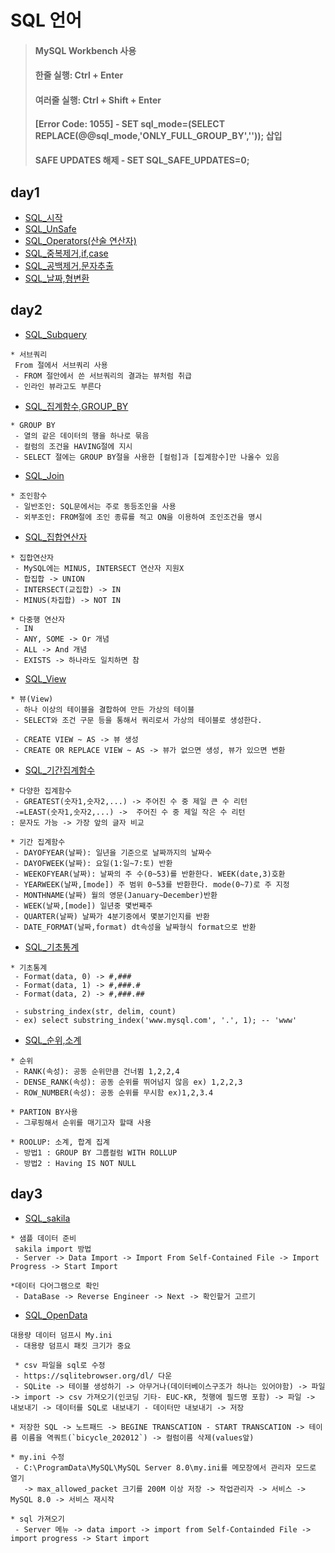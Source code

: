 # SQL 언어

> #### MySQL Workbench 사용
> #### 한줄 실행: Ctrl + Enter
> #### 여러줄 실행: Ctrl + Shift + Enter
> #### [Error Code: 1055] - SET sql_mode=(SELECT REPLACE(@@sql_mode,'ONLY_FULL_GROUP_BY','')); 삽입
> #### SAFE UPDATES 해제 - SET SQL_SAFE_UPDATES=0;

## day1
* [SQL_시작](https://github.com/Sehun-github/KFO.BigData_Analysis/tree/main/SQL/File/SQL_시작.sql)
* [SQL_UnSafe](https://github.com/Sehun-github/KFO.BigData_Analysis/tree/main/SQL/File/SQL_UnSafe.sql)
* [SQL_Operators(산술 연산자)](https://github.com/Sehun-github/KFO.BigData_Analysis/tree/main/SQL/File/SQL_Operators(산술연산자).sql)
* [SQL_중복제거,if,case](https://github.com/Sehun-github/KFO.BigData_Analysis/tree/main/SQL/File/SQL_중복제거,if,case.sql)
* [SQL_공백제거,문자추출](https://github.com/Sehun-github/KFO.BigData_Analysis/tree/main/SQL/File/SQL_공백제거,문자추출.sql)
* [SQL_날짜,형변환](https://github.com/Sehun-github/KFO.BigData_Analysis/tree/main/SQL/File/SQL_날짜,형변환.sql)

## day2
* [SQL_Subquery](https://github.com/Sehun-github/KFO.BigData_Analysis/tree/main/SQL/File/SQL_Subquery.sql)
```
* 서브쿼리
 From 절에서 서브쿼리 사용
 - FROM 절안에서 쓴 서브쿼리의 결과는 뷰처럼 취급
 - 인라인 뷰라고도 부른다
```
* [SQL_집계함수,GROUP_BY](https://github.com/Sehun-github/KFO.BigData_Analysis/tree/main/SQL/File/SQL_집계함수,GROUP_BY.sql)
```
* GROUP BY
 - 열의 같은 데이터의 행을 하나로 묶음
 - 컬럼의 조건을 HAVING절에 지시
 - SELECT 절에는 GROUP BY절을 사용한 [컬럼]과 [집계함수]만 나올수 있음
```
* [SQL_Join](https://github.com/Sehun-github/KFO.BigData_Analysis/tree/main/SQL/File/SQL_Join.sql)
```
* 조인함수
 - 일반조인: SQL문에서는 주로 동등조인을 사용
 - 외부조인: FROM절에 조인 종류를 적고 ON을 이용하여 조인조건을 명시
```

* [SQL_집합연산자](https://github.com/Sehun-github/KFO.BigData_Analysis/tree/main/SQL/File/SQL_집합연산자.sql)
```
* 집합연산자
 - MySQL에는 MINUS, INTERSECT 연산자 지원X
 - 합집합 -> UNION
 - INTERSECT(교집합) -> IN
 - MINUS(차집합) -> NOT IN

* 다중행 연산자
 - IN
 - ANY, SOME -> Or 개념
 - ALL -> And 개념
 - EXISTS -> 하나라도 일치하면 참
```
* [SQL_View](https://github.com/Sehun-github/KFO.BigData_Analysis/tree/main/SQL/File/SQL_View.sql)
```
* 뷰(View)
 - 하나 이상의 테이블을 결합하여 만든 가상의 테이블
 - SELECT와 조건 구문 등을 통해서 쿼리로서 가상의 테이블로 생성한다.

 - CREATE VIEW ~ AS -> 뷰 생성
 - CREATE OR REPLACE VIEW ~ AS -> 뷰가 없으면 생성, 뷰가 있으면 변환
```

* [SQL_기간집계함수](https://github.com/Sehun-github/KFO.BigData_Analysis/tree/main/SQL/File/SQL_기간집계함수.sql)
```
* 다양한 집계함수
 - GREATEST(숫자1,숫자2,...) -> 주어진 수 중 제일 큰 수 리턴
 -=LEAST(숫자1,숫자2,...) ->  주어진 수 중 제일 작은 수 리턴
: 문자도 가능 -> 가장 앞의 글자 비교

* 기간 집계함수
 - DAYOFYEAR(날짜): 일년을 기준으로 날짜까지의 날짜수
 - DAYOFWEEK(날짜): 요일(1:일~7:토) 반환
 - WEEKOFYEAR(날짜): 날짜의 주 수(0~53)를 반환한다. WEEK(date,3)호환
 - YEARWEEK(날짜,[mode]) 주 범위 0~53를 반환한다. mode(0~7)로 주 지정
 - MONTHNAME(날짜) 월의 영문(January~December)반환
 - WEEK(날짜,[mode]) 일년중 몇번째주
 - QUARTER(날짜) 날짜가 4분기중에서 몇분기인지를 반환
 - DATE_FORMAT(날짜,format) dt속성을 날짜형식 format으로 반환
```

* [SQL_기초통계](https://github.com/Sehun-github/KFO.BigData_Analysis/tree/main/SQL/File/SQL_기초통계.sql)
```
* 기초통계
 - Format(data, 0) -> #,###
 - Format(data, 1) -> #,###.#
 - Format(data, 2) -> #,###.##

 - substring_index(str, delim, count)
 - ex) select substring_index('www.mysql.com', '.', 1); -- 'www'
```
* [SQL_순위,소계](https://github.com/Sehun-github/KFO.BigData_Analysis/tree/main/SQL/File/SQL_순위,소계.sql)
```
* 순위
 - RANK(속성): 공동 순위만큼 건너뜀 1,2,2,4
 - DENSE_RANK(속성): 공동 순위를 뛰어넘지 않음 ex) 1,2,2,3
 - ROW_NUMBER(속성): 공동 순위를 무시함 ex)1,2,3.4

* PARTION BY사용
 - 그루핑해서 순위를 매기고자 할때 사용

* ROOLUP: 소계, 합계 집계
 - 방법1 : GROUP BY 그룹컬럼 WITH ROLLUP
 - 방법2 : Having IS NOT NULL
```

## day3

* [SQL_sakila](https://github.com/Sehun-github/KFO.BigData_Analysis/tree/main/SQL/File/SQL_sakila.sql)
```
* 샘플 데이터 준비
 sakila import 방법
 - Server -> Data Import -> Import From Self-Contained File -> Import Progress -> Start Import

*데이터 다어그램으로 확인
 - DataBase -> Reverse Engineer -> Next -> 확인할거 고르기
```

* [SQL_OpenData](https://github.com/Sehun-github/KFO.BigData_Analysis/tree/main/SQL/File/SQL_OpenData.sql)
```
대용량 데이터 덤프시 My.ini
 - 대용량 덤프시 패킷 크기가 중요
 
 * csv 파일을 sql로 수정
 - https://sqlitebrowser.org/dl/ 다운
 - SQLite -> 테이블 생성하기 -> 아무거나(데이터베이스구조가 하나는 있어야함) -> 파일 -> import -> csv 가져오기(인코딩 기타- EUC-KR, 첫행에 필드명 포함) -> 파일 -> 내보내기 -> 데이터를 SQL로 내보내기 - 데이터만 내보내기 -> 저장
 
* 저장한 SQL -> 노트패드 -> BEGINE TRANSCATION - START TRANSCATION -> 테이름 이름을 역쿼트(`bicycle_202012`) -> 컬럼이름 삭제(values앞)

* my.ini 수정
 - C:\ProgramData\MySQL\MySQL Server 8.0\my.ini를 메모장에서 관리자 모드로 열기
   -> max_allowed_packet 크기를 200M 이상 저장 -> 작업관리자 -> 서비스 -> MySQL 8.0 -> 서비스 재시작

* sql 가져오기
 - Server 메뉴 -> data import -> import from Self-Containded File -> import progress -> Start import
```

